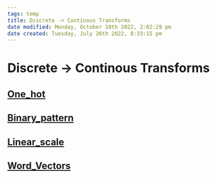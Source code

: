 ```yaml
---
tags: temp
title: Discrete -> Continous Transforms
date modified: Monday, October 10th 2022, 2:02:29 pm
date created: Tuesday, July 26th 2022, 8:33:15 pm
---
```


# Discrete -> Continous Transforms

## [One_hot](One_hot.md)

## [Binary_pattern](Binary_pattern.md)

## [Linear_scale](Linear_scale.md)

## [Word_Vectors](Word_Vectors.md)

